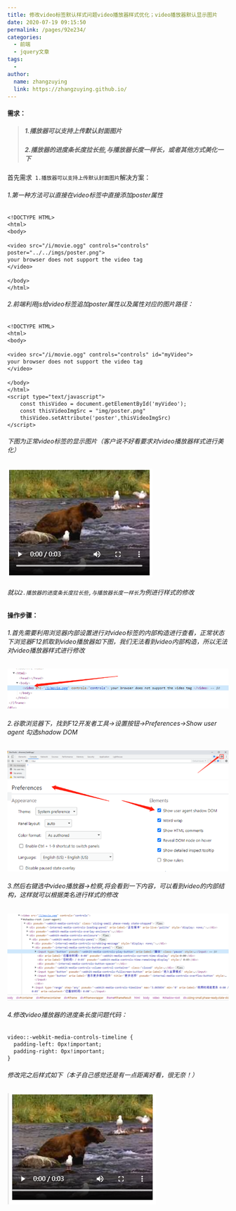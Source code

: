 ```yaml
---
title: 修改video标签默认样式问题video播放器样式优化；video播放器默认显示图片
date: 2020-07-19 09:15:50
permalink: /pages/92e234/
categories:
  - 前端
  - jquery文章
tags:
  - 
author: 
  name: zhangzuying
  link: https://zhangzuying.github.io/
---
```

#### 需求：
> ##### 1.播放器可以支持上传默认封面图片
> ##### 2.播放器的进度条长度拉长些,与播放器长度一样长，或者其他方式美化一下
首先需求` 1.播放器可以支持上传默认封面图片`解决方案：
###### 1.第一种方法可以直接在video标签中直接添加poster属性
```
<!DOCTYPE HTML>
<html>
<body>

<video src="/i/movie.ogg" controls="controls" poster="../../imgs/poster.png">
your browser does not support the video tag
</video>

</body>
</html>

```
###### 2.前端利用js给video标签追加poster属性以及属性对应的图片路径：
```
<!DOCTYPE HTML>
<html>
<body>

<video src="/i/movie.ogg" controls="controls" id="myVideo">
your browser does not support the video tag
</video>

</body>
</html>
<script type="text/javascript">
	const thisVideo = document.getElementById('myVideo');
	const thisVideoImgSrc = "img/poster.png"
	thisVideo.setAttribute('poster',thisVideoImgSrc)
</script>
```
###### 下图为正常video标签的显示图片（客户说不好看要求对video播放器样式进行美化）
![alt text](./img/image-1.png)
###### 就以`2.播放器的进度条长度拉长些,与播放器长度一样长`为例进行样式的修改
#### 操作步骤：
###### 1.首先需要利用浏览器内部设置进行对video标签的内部构造进行查看，正常状态下浏览器F12抓取到video播放器如下图，我们无法看到video内部构造，所以无法对video播放器样式进行修改
![alt text](./img/image-2.png)
###### 2.谷歌浏览器下，找到F12开发者工具->设置按钮->Preferences->Show user agent 勾选shadow DOM
![alt text](./img/image-3.png)
![alt text](./img/image-4.png)
###### 3.然后右键选中video播放器->检察,将会看到一下内容，可以看到video的内部结构，这样就可以根据类名进行样式的修改
![alt text](./img/image-5.png)
###### 4.修改video播放器的进度条长度问题代码：
```
video::-webkit-media-controls-timeline {
  padding-left: 0px!important;
  padding-right: 0px!important;
}
```
###### 修改完之后样式如下（本子自己感觉还是有一点距离好看，很无奈！）
![alt text](./img/image.png)
